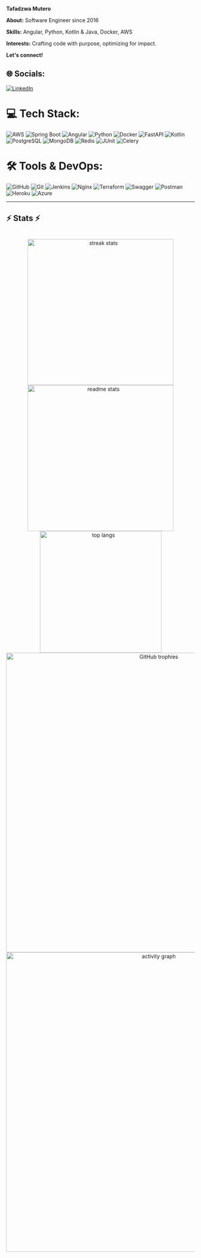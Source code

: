 **Tafadzwa Mutero**

**About:** Software Engineer since 2016  

**Skills:** Angular, Python, Kotlin & Java, Docker, AWS  

**Interests:** Crafting code with purpose, optimizing for impact.  

**Let's connect!**  

## 🌐 Socials:  
[![LinkedIn](https://img.shields.io/badge/LinkedIn-%230077B5.svg?logo=linkedin&logoColor=white)](https://linkedin.com/in/tafadzwa-m-438907130)  

# 💻 Tech Stack:  
![AWS](https://img.shields.io/badge/AWS-%23FF9900.svg?style=for-the-badge&logo=amazon-aws&logoColor=white)  ![Spring Boot](https://img.shields.io/badge/Spring%20Boot-%236DB33F.svg?style=for-the-badge&logo=springboot&logoColor=white)  ![Angular](https://img.shields.io/badge/Angular-DD0031?style=for-the-badge&logo=angular&logoColor=white) ![Python](https://img.shields.io/badge/python-3670A0?style=for-the-badge&logo=python&logoColor=ffdd54)  ![Docker](https://img.shields.io/badge/docker-%230db7ed.svg?style=for-the-badge&logo=docker&logoColor=white)  ![FastAPI](https://img.shields.io/badge/FastAPI-005571?style=for-the-badge&logo=fastapi)  ![Kotlin](https://img.shields.io/badge/Kotlin-%230095D5.svg?style=for-the-badge&logo=kotlin&logoColor=white)  ![PostgreSQL](https://img.shields.io/badge/PostgreSQL-%23316192.svg?style=for-the-badge&logo=postgresql&logoColor=white)  ![MongoDB](https://img.shields.io/badge/MongoDB-%234ea94b.svg?style=for-the-badge&logo=mongodb&logoColor=white)  ![Redis](https://img.shields.io/badge/Redis-%23DD0031.svg?style=for-the-badge&logo=redis&logoColor=white)  ![JUnit](https://img.shields.io/badge/JUnit-25A162?style=for-the-badge&logo=Java&logoColor=white)  ![Celery](https://img.shields.io/badge/Celery-%2300C7B7.svg?style=for-the-badge&logo=celery&logoColor=white)  

# 🛠 Tools & DevOps:  
![GitHub](https://img.shields.io/badge/github-%23121011.svg?style=for-the-badge&logo=github&logoColor=white)  ![Git](https://img.shields.io/badge/git-%23F05033.svg?style=for-the-badge&logo=git&logoColor=white)  ![Jenkins](https://img.shields.io/badge/jenkins-%232C5263.svg?style=for-the-badge&logo=jenkins&logoColor=white)  ![Nginx](https://img.shields.io/badge/nginx-%23009639.svg?style=for-the-badge&logo=nginx&logoColor=white)  ![Terraform](https://img.shields.io/badge/terraform-%235835CC.svg?style=for-the-badge&logo=terraform&logoColor=white)  ![Swagger](https://img.shields.io/badge/Swagger-%23Clojure?style=for-the-badge&logo=swagger&logoColor=white)  ![Postman](https://img.shields.io/badge/Postman-FF6C37?style=for-the-badge&logo=postman&logoColor=white)  ![Heroku](https://img.shields.io/badge/heroku-%23430098.svg?style=for-the-badge&logo=heroku&logoColor=white)  ![Azure](https://img.shields.io/badge/Microsoft%20Azure-0089D6?style=for-the-badge&logo=microsoft-azure&logoColor=white)  

---

<h2>⚡ Stats ⚡</h2>
<br>
<div align="center">

  <!-- Streak Stats -->
  <img width="390" src="https://github-readme-streak-stats-salesp07.vercel.app/?user=tmutero&count_private=true&theme=react&border_radius=10" alt="streak stats" />

  <!-- General Stats -->
  <img width="390" src="https://github-readme-stats-salesp07.vercel.app/api?username=tmutero&count_private=true&show_icons=true&theme=react&rank_icon=github&border_radius=10" alt="readme stats" />
  <br/>

  <!-- Top Languages -->
  <img width="325" align="center" src="https://github-readme-stats-salesp07.vercel.app/api/top-langs/?username=tmutero&hide=blade,mdx,HTML,scss,css&langs_count=8&layout=compact&theme=react&border_radius=10&size_weight=0.5&count_weight=0.5&exclude_repo=github-readme-stats" alt="top langs" />
  <br/>

  <!-- GitHub Trophies -->
  <img width="800" src="https://github-profile-trophy.vercel.app/?username=tmutero&theme=flat&no-frame=true&rank=-C,-B&margin-w=10" alt="GitHub trophies" />
  <br/>

  <!-- GitHub Contributions Graph -->
  <img width="800" src="https://github-readme-activity-graph.vercel.app/graph?username=tmutero&theme=react-dark&hide_border=true&area=true" alt="activity graph" />

</div>

